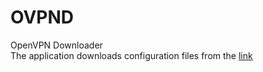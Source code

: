 # OVPND
OpenVPN Downloader \
The application downloads configuration files from the [link](http://www.vpngate.net/api/iphone/)
